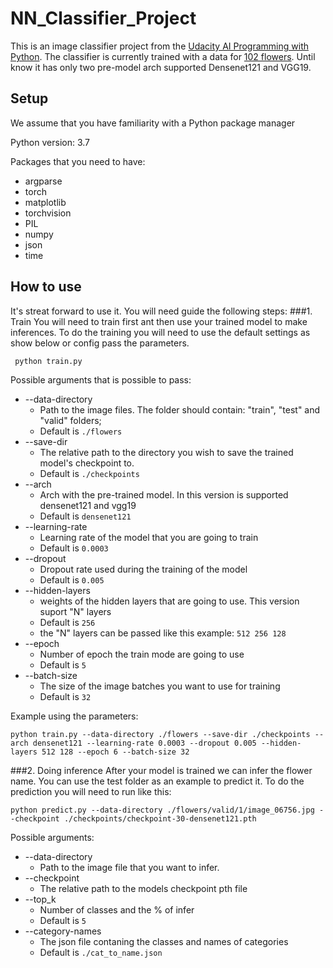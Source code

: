 # NN_Classifier_Project

This is an image classifier project from the [Udacity AI Programming with Python](https://www.udacity.com/course/ai-programming-python-nanodegree--nd089).
The classifier is currently trained with a data for [102 flowers](https://github.com/Blade-Storm/UdacityImageClassifier/blob/master/cat_to_name.json).
Until know it has only two pre-model arch supported Densenet121 and VGG19.

## Setup
We assume that you have familiarity with a Python package manager      

Python version: 3.7

Packages that you need to have:
   * argparse
   * torch
   * matplotlib
   * torchvision
   * PIL
   * numpy
   * json
   * time
   
## How to use
It's streat forward to use it. You will need guide the following steps:
###1. Train
You will need to train first ant then use your trained model to make inferences. To do the training you will 
need to use the default settings as show below or config pass the parameters.

``` python train.py```
    
Possible arguments that is possible to pass:
   * --data-directory
     * Path to the image files. The folder should contain: "train", "test" and "valid" folders;
     * Default is ``./flowers``
   * --save-dir
     * The relative path to the directory you wish to save the trained model's checkpoint to.
     * Default is ``./checkpoints``
   * --arch
     * Arch with the pre-trained model. In this version is supported densenet121 and vgg19 
     * Default is ```densenet121```
   * --learning-rate
     * Learning rate of the model that you are going to train
     * Default is ``0.0003``
   * --dropout
     * Dropout rate used during the training of the model
     * Default is ``0.005``
   * --hidden-layers
     * weights of the hidden layers that are going to use. This version suport "N" layers
     * Default is ``256``
     * the "N" layers can be passed like this example: ``512 256 128``
   * --epoch
     * Number of epoch the train mode are going to use
     * Default is ``5``
   * --batch-size
     * The size of the image batches you want to use for training
     * Default is ``32``
     
Example using the parameters:
```
python train.py --data-directory ./flowers --save-dir ./checkpoints --arch densenet121 --learning-rate 0.0003 --dropout 0.005 --hidden-layers 512 128 --epoch 6 --batch-size 32
```
###2. Doing inference 
After your model is trained we can infer the flower name. You can use the test folder as an example to predict it. 
To do the prediction you will need to run like this:
```
python predict.py --data-directory ./flowers/valid/1/image_06756.jpg --checkpoint ./checkpoints/checkpoint-30-densenet121.pth
```

Possible arguments:
  * --data-directory
    * Path to the image file that you want to infer.
  * --checkpoint
    * The relative path to the models checkpoint pth file
  * --top_k
    * Number of classes and the % of infer
    * Default is ``5``
  * --category-names
    * The json file contaning the classes and names of categories
    * Default is ``./cat_to_name.json``